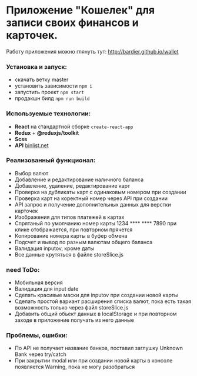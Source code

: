 <h1>Приложение "Кошелек" для записи своих финансов и карточек.</h1>

Работу приложения можно глянуть тут: <a href="http://bardier.github.io/wallet" target ="_blank">http://bardier.github.io/wallet</a>

<h3>Установка и запуск:</h3>
<ul>
	<li>скачать ветку master</li>
	<li>установить зависимости <code>npm i</code></li>
	<li>запустить проект <code>npm start</code></li>
	<li>продакшн билд <code>npm run build</code></li>
</ul>

<h3>Используемые технологии:</h3>
<ul>
	<li><b>React</b> на стандартной сборке <code>create-react-app</code></li>
	<li><b>Redux</b> + <b>@reduxjs/toolkit</b></li>
	<li><b>Scss</b></li>
	<li><b>API</b> <a href="https://binlist.net/" target ="_blank">binlist.net</a></li>
</ul>

<h3>Реализованный функционал:</h3>
<ul>
	<li>Выбор валют</li>
	<li>Добавление и редактирование наличного баланса</li>
	<li>Добавление, удаление, редактирование карт</li>
	<li>Проверка на дубликаты карт с одинаковым номером при создании</li>
	<li>Проверка карт на коректный номер через API при создании</li>
	<li>API запрос и получение дополнительных данных для верстки карточек</li>
	<li>Изображения для типов платежей в картах</li>
	<li>Спрятаный по умолчанию номер карты 1234 **** **** 7890 при клике отображается, при повторном прячется</li>
	<li>Копирование номера карты в буфер обмена</li>
	<li>Подсчет и вывод по разным валютам общего баланса</li>
	<li>Валидация inputov, кроме даты</li>
	<li>Все данные крутяться в файле storeSlice.js</li>
	
</ul>

<h3>need ToDo:</h3>
<ul>
	<li>Мобильная версия</li>
	<li>Валидация для input date</li>
	<li>Сделать красивые маски для inputov при создании новой карты</li>
	<li>Сделать простой вариант расширения списка валют, пока есть такая возможность только через файл storeSlice.js</li>
	<li>Добавить общий обьект данных в localStorage и при повторном заходе в приложение получать из него данные</li>
</ul>

<h3>Проблемы, ошибки:</h3>
<ul>
	<li>По API не получает название банков, поставил заглушку Unknown Bank через try/catch</li>
	<li>При закрытии modal или при создании новой карты в консоле появляется Warning, пока не могу разобраться</li>
</ul>
